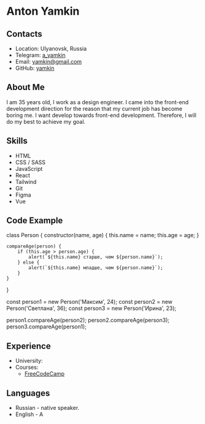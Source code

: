 # Anton Yamkin

## Contacts

- Location: Ulyanovsk, Russia
- Telegram: [a_yamkin](https://t.me/a__ymkin)
- Email: yamkin@gmail.com
- GitHub: [yamkin](https://github.com/yamkin)

## About Me

I am 35 years old, I work as a design engineer. I came into the front-end development direction for the reason that my current job has become boring me. I want develop towards front-end development. Therefore, I will do my best to achieve my goal.

## Skills

- HTML
- CSS / SASS
- JavaScript
- React
- Tailwind
- Git
- Figma
- Vue

## Code Example

class Person {
    constructor(name, age) {
        this.name = name;
        this.age = age;
    }

    compareAge(person) {
        if (this.age > person.age) {
            alert(`${this.name} старше, чем ${person.name}`);
        } else {
            alert(`${this.name} младше, чем ${person.name}`);
        }
    }
}

const person1 = new Person('Максим', 24);
const person2 = new Person('Светлана', 36);
const person3 = new Person('Ирина', 23);

person1.compareAge(person2);
person2.compareAge(person3);
person3.compareAge(person1);
## Experience

- University:
- Courses:
  - [FreeCodeCamp](https://www.freecodecamp.org/)

## Languages

- Russian - native speaker.
- English - A